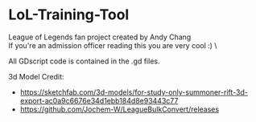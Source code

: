 # LoL-Training-Tool
League of Legends fan project created by Andy Chang\
If you're an admission officer reading this you are very cool :) \


All GDscript code is contained in the .gd files.

3d Model Credit:
- https://sketchfab.com/3d-models/for-study-only-summoner-rift-3d-export-ac0a9c6676e34d1ebb184d8e93443c77
- https://github.com/Jochem-W/LeagueBulkConvert/releases
